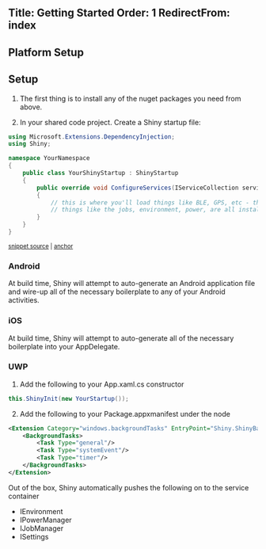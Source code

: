Title: Getting Started
Order: 1
RedirectFrom: index
---

## Platform Setup


 


## Setup

1. The first thing is to install any of the nuget packages you need from above.  

2. In your shared code project.  Create a Shiny startup file:

<!-- snippet: YourShinyStartup.cs -->
<a id='snippet-YourShinyStartup.cs'></a>
```cs
using Microsoft.Extensions.DependencyInjection;
using Shiny;

namespace YourNamespace
{
    public class YourShinyStartup : ShinyStartup
    {
        public override void ConfigureServices(IServiceCollection services)
        {
            // this is where you'll load things like BLE, GPS, etc - those are covered in other sections
            // things like the jobs, environment, power, are all installed automatically
        }
    }
}
```
<sup><a href='/src/Snippets/YourShinyStartup.cs#L1-L14' title='File snippet `YourShinyStartup.cs` was extracted from'>snippet source</a> | <a href='#snippet-YourShinyStartup.cs' title='Navigate to start of snippet `YourShinyStartup.cs`'>anchor</a></sup>
<!-- endSnippet -->

### Android
At build time, Shiny will attempt to auto-generate an Android application file and wire-up all of the necessary boilerplate to any of your Android activities. 


### iOS

At build time, Shiny will attempt to auto-generate all of the necessary boilerplate into your AppDelegate. 


### UWP

1. Add the following to your App.xaml.cs constructor

```csharp
this.ShinyInit(new YourStartup());
```

2. Add the following to your Package.appxmanifest under the <Application><Extensions> node

```xml
<Extension Category="windows.backgroundTasks" EntryPoint="Shiny.ShinyBackgroundTask">
    <BackgroundTasks>
        <Task Type="general"/>
        <Task Type="systemEvent"/>
        <Task Type="timer"/>
    </BackgroundTasks>
</Extension>
```


Out of the box, Shiny automatically pushes the following on to the service container

* IEnvironment
* IPowerManager
* IJobManager
* ISettings
